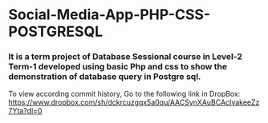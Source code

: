 # Social-Media-App-PHP-CSS-POSTGRESQL
### It is a term project of Database Sessional course in Level-2 Term-1 developed using basic Php and css to show the demonstration of database query in Postgre sql.
To view according commit history, Go to the following link in DropBox:
https://www.dropbox.com/sh/dckrcuzgqx5a0qu/AACSynXAuBCAcIvakeeZz7Yta?dl=0
